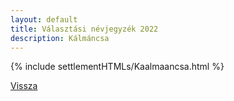 ```yaml
---
layout: default
title: Választási névjegyzék 2022
description: Kálmáncsa
---
```


{% include settlementHTMLs/Kaalmaancsa.html %}

[Vissza](./)